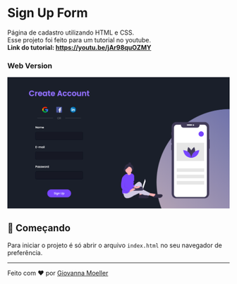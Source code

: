 
# Sign Up Form

Página de cadastro utilizando HTML e CSS.<br />
Esse projeto foi feito para um tutorial no youtube.<br />
**Link do tutorial: https://youtu.be/jAr98quOZMY**
### Web Version
<img src="final.png" alt="Web Version"/>

## 🚀 Começando

Para iniciar o projeto é só abrir o arquivo `index.html` no seu navegador de preferência.

---
Feito com ❤️  por [Giovanna Moeller](https://github.com/giovannamoeller)